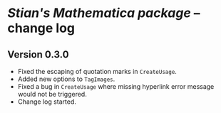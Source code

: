 # _Stian's Mathematica package_ – change log

## Version 0.3.0
- Fixed the escaping of quotation marks in `CreateUsage`.
- Added new options to `TagImages`.
- Fixed a bug in `CreateUsage` where missing hyperlink error message would not be triggered.
- Change log started.
